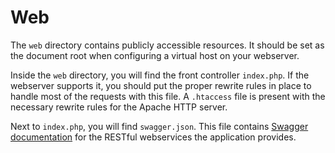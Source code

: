 # Web

The `web` directory contains publicly accessible resources. It should be set as the document root when configuring a virtual host on your webserver.

Inside the `web` directory, you will find the front controller `index.php`. If the webserver supports it, you should put the proper rewrite rules in place to handle most of the requests with this file. A `.htaccess` file is present with the necessary rewrite rules for the Apache HTTP server.

Next to `index.php`, you will find `swagger.json`. This file contains [Swagger documentation](../../development-process/swagger-documentation.md) for the RESTful webservices the application provides.